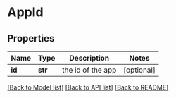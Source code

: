 # AppId

## Properties
Name | Type | Description | Notes
------------ | ------------- | ------------- | -------------
**id** | **str** | the id of the app | [optional] 

[[Back to Model list]](../README.md#documentation-for-models) [[Back to API list]](../README.md#documentation-for-api-endpoints) [[Back to README]](../README.md)

